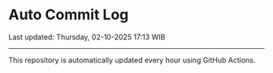# Auto Commit Log

Last updated: Thursday, 02-10-2025 17:13 WIB

---

This repository is automatically updated every hour using GitHub Actions.
